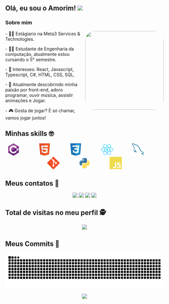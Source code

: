 ## Olá, eu sou o Amorim! <img src="https://raw.githubusercontent.com/iampavangandhi/iampavangandhi/master/gifs/Hi.gif" width="30px"></h2>

### Sobre mim
<div style="display: inline_block"  >
<img align="right" width="250" height="250" style="border-radius:30px;" src="https://avatars.githubusercontent.com/u/60048274?v=4" />
<p> - 👨‍💻 Estágiario na Meta3 Services & Technologies. </p>
<p> - 👨‍🎓 Estudante de Engenharia da computação, atualmente estou cursando o 5° semestre. </p>
<p> - 🎯 Interesses: React, Javascript, Typescript, C#, HTML, CSS, SQL. </p>
<p> - 🦊 Atualmente descobrindo minha paixão por front-end, adoro programar, ouvir música, assistir animações e Jogar. </p>
<p> - 🎮 Gosta de jogar? É só chamar, vamos jogar juntos! </p>
  
</div>
  
  ## Minhas skills :nerd_face:
<div align="center">
    <img height="40" src="https://raw.githubusercontent.com/devicons/devicon/master/icons/csharp/csharp-original.svg">
    &nbsp;&nbsp;&nbsp;&nbsp;&nbsp;&nbsp;&nbsp;&nbsp;&nbsp;&nbsp;&nbsp;&nbsp;&nbsp;
    <img height="40" src="https://raw.githubusercontent.com/devicons/devicon/master/icons/html5/html5-original.svg">
    &nbsp;&nbsp;&nbsp;&nbsp;&nbsp;&nbsp;&nbsp;&nbsp;&nbsp;&nbsp;&nbsp;&nbsp;&nbsp;
    <img height="40" src="https://raw.githubusercontent.com/devicons/devicon/master/icons/css3/css3-original.svg">
    &nbsp;&nbsp;&nbsp;&nbsp;&nbsp;&nbsp;&nbsp;&nbsp;&nbsp;&nbsp;&nbsp;&nbsp;&nbsp;
    <img height="40" src="https://raw.githubusercontent.com/devicons/devicon/master/icons/react/react-original.svg">
    &nbsp;&nbsp;&nbsp;&nbsp;&nbsp;&nbsp;&nbsp;&nbsp;&nbsp;&nbsp;&nbsp;&nbsp;&nbsp;
    <img height="40" src="https://raw.githubusercontent.com/devicons/devicon/master/icons/mysql/mysql-original.svg">
     &nbsp;&nbsp;&nbsp;&nbsp;&nbsp;&nbsp;&nbsp;&nbsp;&nbsp;&nbsp;&nbsp;&nbsp;&nbsp;
    <img height="40" src="https://raw.githubusercontent.com/devicons/devicon/master/icons/git/git-original.svg">
    &nbsp;&nbsp;&nbsp;&nbsp;&nbsp;&nbsp;&nbsp;&nbsp;&nbsp;&nbsp;&nbsp;&nbsp;&nbsp;
    <img height="40" src="https://raw.githubusercontent.com/devicons/devicon/master/icons/python/python-original.svg">
    &nbsp;&nbsp;&nbsp;&nbsp;&nbsp;&nbsp;&nbsp;&nbsp;&nbsp;&nbsp;&nbsp;&nbsp;&nbsp;
    <img height="40" src="https://raw.githubusercontent.com/devicons/devicon/master/icons/javascript/javascript-plain.svg">
</div>

## Meus contatos :iphone:

<p align="center">
  <a href="https://instagram.com/amorim.cs" target="_blank"><img src="https://img.shields.io/badge/-Instagram-%23E4405F?style=for-the-badge&logo=instagram&logoColor=white" target="_blank"></a>
 <a href="https://steamcommunity.com/id/RecNove" target="_blank"><img src="https://img.shields.io/badge/Steam-000000?style=for-the-badge&logo=steam&logoColor=white" target="_blank"></a>
  <a href = "mailto:contato@gabriel._amorim@hotmail.com"><img src="https://img.shields.io/badge/-Gmail-%23333?style=for-the-badge&logo=gmail&logoColor=white" target="_blank"></a>
  <a href="https://www.linkedin.com/in/gabrielamorim0" target="_blank"><img src="https://img.shields.io/badge/-LinkedIn-%230077B5?style=for-the-badge&logo=linkedin&logoColor=white" target="_blank"></a>
    </a>
</p>

<p align="center"> 

 ## Total de visitas no meu perfil :detective: <br>
 <p align="center"> 
   <img alingn="center" src="https://profile-counter.glitch.me/AmorimMG/count.svg" />
 </p>

</p>
 
<div> 
 
 ## Meus Commits :partying_face:
                                  
![Snake animation](https://github.com/AmorimMG/AmorimMG/blob/output/github-contribution-grid-snake.svg)
 
</div>

 <div>
<p align="center">
  <a href="https://github.com/anuraghazra/github-readme-stats">
    <img
      align="center"
      src="https://github-readme-stats.vercel.app/api/top-langs/?username=AmorimMG&layout=compact&langs_count=7&theme=dracula"
    />
  </a>
 </div>
